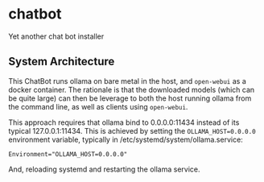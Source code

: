 # chatbot
Yet another chat bot installer

## System Architecture

This ChatBot runs ollama on bare metal in the host, and `open-webui` as a docker
container.  The rationale is that the downloaded models (which can be quite
large) can then be leverage to both the host running ollama from the command
line, as well as clients using `open-webui`.

This approach requires that ollama
bind to 0.0.0.0:11434 instead of its typical 127.0.0.1:11434.  This is achieved
by setting the `OLLAMA_HOST=0.0.0.0` environment variable, typically in
/etc/systemd/system/ollama.service:

```
Environment="OLLAMA_HOST=0.0.0.0"
```

And, reloading systemd and restarting the ollama service.
